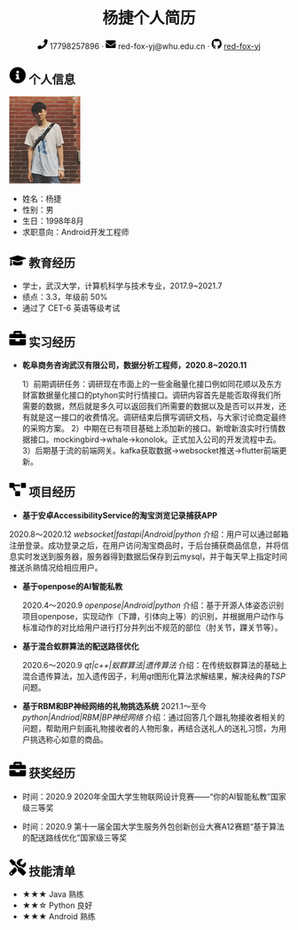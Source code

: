  <center>
     <h1>杨捷个人简历</h1>
     <div>
         <span>
             <img src="assets/phone-solid.svg" width="18px">
             17798257896
         </span>
         ·
         <span>
             <img src="assets/envelope-solid.svg" width="18px">
             red-fox-yj@whu.edu.cn
         </span>
         ·
         <span>
             <img src="assets/github-brands.svg" width="18px">
             <a href="https://github.com/red-fox-yj">red-fox-yj</a>
         </span>
     </div>
 </center>



 ## <img src="https://raw.githubusercontent.com/red-fox-yj/MarkDownPic/master/typora/20210225205345.svg" width="30px"> 个人信息 

![杨捷个人照片](https://raw.githubusercontent.com/red-fox-yj/MarkDownPic/master/typora/20210225134356.jpg)

 - 姓名：杨捷
 - 性别：男
 - 生日：1998年8月
 - 求职意向：Android开发工程师

## <img src="https://raw.githubusercontent.com/red-fox-yj/MarkDownPic/master/typora/20210225205338.svg" width="30px"> 教育经历

- 学士，武汉大学，计算机科学与技术专业，2017.9~2021.7
- 绩点：3.3，年级前 50%
- 通过了 CET-6 英语等级考试

## <img src="https://raw.githubusercontent.com/red-fox-yj/MarkDownPic/master/typora/20210225205325.svg" width="30px"> 实习经历

- **乾阜商务咨询武汉有限公司，数据分析工程师，2020.8~2020.11**

   1）前期调研任务：调研现在市面上的一些金融量化接口例如同花顺以及东方财富数据量化接口的ptyhon实时行情接口。调研内容首先是能否取得我们所需要的数据，然后就是多久可以返回我们所需要的数据以及是否可以并发，还有就是这一接口的收费情况。调研结束后撰写调研文档，与大家讨论商定最终的采购方案。
   2）中期在已有项目基础上添加新的接口。新增新浪实时行情数据接口。mockingbird->whale->konolok。正式加入公司的开发流程中去。
   3）后期基于流的前端网关。kafka获取数据->websocket推送->flutter前端更新。

## <img src="https://raw.githubusercontent.com/red-fox-yj/MarkDownPic/master/typora/20210225205302.svg" width="30px"> 项目经历

-  **基于安卓AccessibilityService的淘宝浏览记录捕获APP**
  
  2020.8～2020.12
  *websocket|fastapi|Android|python*
  介绍：用户可以通过邮箱注册登录。成功登录之后，在用户访问淘宝商品时，于后台捕获商品信息，并将信息实时发送到服务器，服务器得到数据后保存到云mysql，并于每天早上指定时间推送杀熟情况给相应用户。
  
- **基于openpose的AI智能私教**
  
  2020.4～2020.9
  *openpose|Android|python*
  介绍：基于开源人体姿态识别项目openpose，实现动作（下蹲，引体向上等）的识别，并根据用户动作与标准动作的对比给用户进行打分并列出不规范的部位（肘关节，踝关节等）。
  
- **基于混合蚁群算法的配送路径优化**

   2020.6～2020.9
   *qt|c++|蚁群算法|遗传算法*
   介绍：在传统蚁群算法的基础上混合遗传算法，加入遗传因子，利用*qt*图形化算法求解结果，解决经典的$TSP$问题。
   
- **基于RBM和BP神经网络的礼物挑选系统**
   2021.1～至今
   *python|Andriod|RBM|BP神经网络*
   介绍：通过回答几个跟礼物接收者相关的问题，帮助用户刻画礼物接收者的人物形象，再结合送礼人的送礼习惯，为用户挑选称心如意的商品。
## <img src="https://raw.githubusercontent.com/red-fox-yj/MarkDownPic/master/typora/20210225205139.svg" width="30px"> 获奖经历

- 时间：2020.9
  2020年全国大学生物联网设计竞赛——“你的AI智能私教”国家级三等奖

- 时间：2020.9
  第十一届全国大学生服务外包创新创业大赛A12赛题“基于算法的配送路线优化”国家级三等奖

## <img src="https://raw.githubusercontent.com/red-fox-yj/MarkDownPic/master/typora/20210225205254.svg" width="30px"> 技能清单

- ★★★ Java	熟练
- ★★☆ Python	良好
- ★★★ Android	熟练